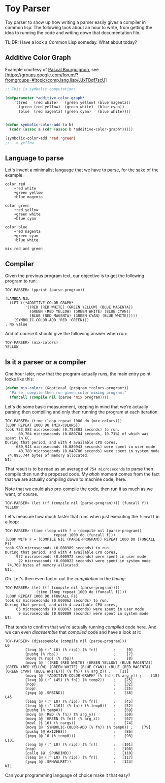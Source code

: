 # Toy Parser

Toy parser to show up how writing a parser easily gives a compiler in common
lisp. The following took about an hour to write, from getting the idea to
running the code and writing down that documentation file.

TL;DR: Have a look a Common Lisp someday. What about today?

## Additive Color Graph

Example courtesy of
[Pascal Bourguignon](http://informatimago.free.fr/i/index.html), see
[https://groups.google.com/forum/?fromgroups=#!topic/comp.lang.lisp/JJxTBqf7scU]

~~~lisp
;; This is symbolic computation:

(defparameter *additive-color-graph*
    '((red   (red white)   (green yellow) (blue magenta))
      (green (red yellow)  (green white)  (blue cyan))
      (blue  (red magenta) (green cyan)   (blue white))))


(defun symbolic-color-add (a b)
  (cadr (assoc a (cdr (assoc b *additive-color-graph*)))))

(symbolic-color-add 'red 'green)
;; --> yellow
~~~

## Language to parse

Let's invent a minimalist language that we have to parse, for the sake of
the example:

    color red
		+red white
		+green yellow
		+blue magenta
    
	color green
		+red yellow
		+green white
		+blue cyan
		
	color blue
		+red magenta
		+green cyan
		+blue white

	mix red and green

## Compiler

Given the previous program text, our objective is to get the following
program to run:

    TOY-PARSER> (pprint (parse-program))
    
    (LAMBDA NIL
      (LET ((*ADDITIVE-COLOR-GRAPH*
             '((RED (RED WHITE) (GREEN YELLOW) (BLUE MAGENTA))
               (GREEN (RED YELLOW) (GREEN WHITE) (BLUE CYAN))
               (BLUE (RED MAGENTA) (GREEN CYAN) (BLUE WHITE)))))
        (SYMBOLIC-COLOR-ADD 'RED 'GREEN)))
    ; No value

And of course it should give the following answer when run:

    TOY-PARSER> (mix-colors)
    YELLOW

## Is it a parser or a compiler

One hour later, now that the program actually runs, the main entry point
looks like this:

~~~lisp
(defun mix-colors (&optional (program *colors-program*))
  "Parse, compile then run given color mixing program."
  (funcall (compile nil (parse 'mix program))))  
~~~

Let's do some basic measurement, keeping in mind that we're actually parsing
then compiling and only then running the program at each iteration:

    TOY-PARSER> (time (loop repeat 1000 do (mix-colors)))
    (LOOP REPEAT 1000 DO (MIX-COLORS))
    took 753,883 microseconds (0.753883 seconds) to run.
          80,704 microseconds (0.080704 seconds, 10.71%) of which was spent in GC.
    During that period, and with 4 available CPU cores,
         689,943 microseconds (0.689943 seconds) were spent in user mode
          48,780 microseconds (0.048780 seconds) were spent in system mode
     74,895,744 bytes of memory allocated.
    NIL

That result is to be read as an average of `754 microseconds` to parse then
compile then run the proposed code. My *ahah* moment comes from the fact
that we are actually compiling down to machine code, here.

Note that we could also pre-compile the code, then run it as much as we
want, of course.

    TOY-PARSER> (let ((f (compile nil (parse-program)))) (funcall f))
    YELLOW

Let's measure how much faster that runs when just executing the `funcall` in
a loop:

    TOY-PARSER> (time (loop with f = (compile nil (parse-program))
		                  repeat 1000 do (funcall f)))
    (LOOP WITH F = (COMPILE NIL (PARSE-PROGRAM)) REPEAT 1000 DO (FUNCALL F))
    took 989 microseconds (0.000989 seconds) to run.
    During that period, and with 4 available CPU cores,
         972 microseconds (0.000972 seconds) were spent in user mode
          22 microseconds (0.000022 seconds) were spent in system mode
     74,768 bytes of memory allocated.
    NIL

Oh. Let's then even factor out the *compilation* in the *timing*:

    TOY-PARSER> (let ((f (compile nil (parse-program))))
	              (time (loop repeat 1000 do (funcall f))))
    (LOOP REPEAT 1000 DO (FUNCALL F))
    took 62 microseconds (0.000062 seconds) to run.
    During that period, and with 4 available CPU cores,
         63 microseconds (0.000063 seconds) were spent in user mode
          9 microseconds (0.000009 seconds) were spent in system mode
    NIL

That tends to confirm that we're actually running *compiled* code here. And
we can even *disassemble* that *compiled* code and have a look at it:

    TOY-PARSER> (disassemble (compile nil (parse-program)))
    L0
             (leaq (@ (:^ L0) (% rip)) (% fn))       ;     [0]
             (pushq (% rbp))                         ;     [7]
             (movq (% rsp) (% rbp))                  ;     [8]
             (movq (@ '((RED (RED WHITE) (GREEN YELLOW) (BLUE MAGENTA)) (GREEN (RED YELLOW) (GREEN WHITE) (BLUE CYAN)) (BLUE (RED MAGENTA) (GREEN CYAN) (BLUE WHITE))) (% fn)) (% arg_z)) ;    [11]
             (movq (@ '*ADDITIVE-COLOR-GRAPH* (% fn)) (% arg_y)) ;    [18]
             (leaq (@ (:^ L45) (% fn)) (% temp2))    ;    [25]
             (nop)                                   ;    [32]
             (nop)                                   ;    [35]
             (jmpq (@ .SPBIND))                      ;    [38]
    L45
             (leaq (@ (:^ L0) (% rip)) (% fn))       ;    [45]
             (leaq (@ (:^ L101) (% fn)) (% temp0))   ;    [52]
             (pushq (% temp0))                       ;    [59]
             (movq (@ 'RED (% fn)) (% arg_y))        ;    [60]
             (movq (@ 'GREEN (% fn)) (% arg_z))      ;    [67]
             (movl ($ 16) (% nargs))                 ;    [74]
             (movq (@ 'SYMBOLIC-COLOR-ADD (% fn)) (% temp0)) ;    [79]
             (pushq (@ #x12FB8))                     ;    [86]
             (jmpq (@ 10 (% temp0)))                 ;    [93]
    L101
             (leaq (@ (:^ L0) (% rip)) (% fn))       ;   [101]
             (nop)                                   ;   [108]
             (callq (@ .SPUNBIND))                   ;   [110]
             (leaq (@ (:^ L0) (% rip)) (% fn))       ;   [117]
             (jmpq (@ .SPNVALRET))                   ;   [124]
    NIL

Can your programming language of choice make it that easy?
